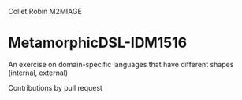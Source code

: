 Collet Robin M2MIAGE

# MetamorphicDSL-IDM1516

An exercise on domain-specific languages that have different shapes (internal, external) 

Contributions by pull request

